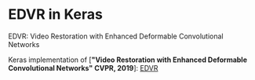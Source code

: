 # EDVR in Keras
EDVR: Video Restoration with Enhanced Deformable Convolutional Networks

Keras implementation of [**"Video Restoration with Enhanced Deformable Convolutional Networks" CVPR, 2019**]: [EDVR](https://arxiv.org/abs/1905.02716)
